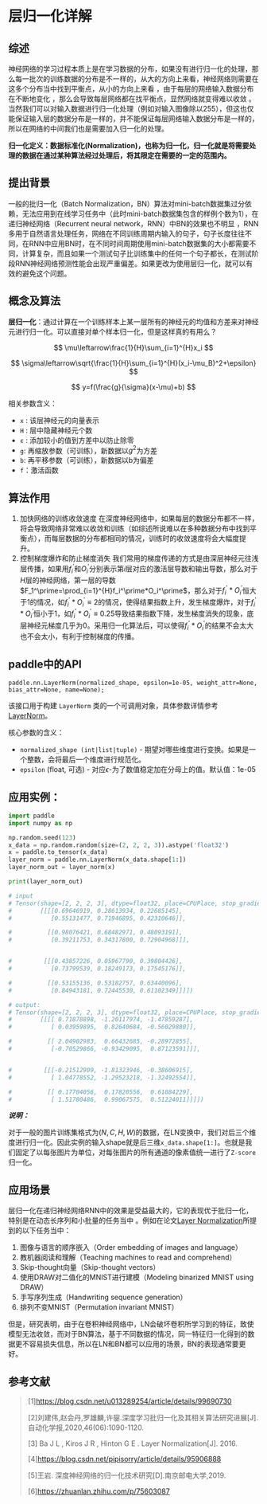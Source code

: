 # 层归一化详解

## 综述

神经网络的学习过程本质上是在学习数据的分布，如果没有进行归一化的处理，那么每一批次的训练数据的分布是不一样的，从大的方向上来看，神经网络则需要在这多个分布当中找到平衡点，从小的方向上来看 ，由于每层的网络输入数据分布在不断地变化 ，那么会导致每层网络都在找平衡点，显然网络就变得难以收敛 。当然我们可以对输入数据进行归一化处理（例如对输入图像除以255），但这也仅能保证输入层的数据分布是一样的，并不能保证每层网络输入数据分布是一样的，所以在网络的中间我们也是需要加入归一化的处理。

**归一化定义：数据标准化(Normalization)，也称为归一化，归一化就是将需要处理的数据在通过某种算法经过处理后，将其限定在需要的一定的范围内。**

## 提出背景

一般的批归一化（Batch Normalization，BN）算法对mini-batch数据集过分依赖，无法应用到在线学习任务中（此时mini-batch数据集包含的样例个数为1），在递归神经网络（Recurrent neural network，RNN）中BN的效果也不明显 ，RNN多用于自然语言处理任务，网络在不同训练周期内输入的句子，句子长度往往不同，在RNN中应用BN时，在不同时间周期使用mini-batch数据集的大小都需要不同，计算复杂，而且如果一个测试句子比训练集中的任何一个句子都长，在测试阶段RNN神经网络预测性能会出现严重偏差。如果更改为使用层归一化，就可以有效的避免这个问题。

## 概念及算法

**层归一化**：通过计算在一个训练样本上某一层所有的神经元的均值和方差来对神经元进行归一化。可以直接对单个样本归一化，但是这样真的有用么？



$$
\mu\leftarrow\frac{1}{H}\sum_{i=1}^{H}x_i
$$

$$
\sigma\leftarrow\sqrt{\frac{1}{H}\sum_{i=1}^{H}(x_i-\mu_B)^2+\epsilon}
$$

$$
y=f(\frac{g}{\sigma}(x-\mu)+b)
$$

相关参数含义：

- `x` : 该层神经元的向量表示
- `H` : 层中隐藏神经元个数
- `ϵ` : 添加较小的值到方差中以防止除零
- `g`: 再缩放参数（可训练），新数据以$g^2$为方差
- `b`: 再平移参数（可训练），新数据以b为偏差
- `f`：激活函数

## 算法作用

1. 加快网络的训练收敛速度
   在深度神经网络中，如果每层的数据分布都不一样，将会导致网络非常难以收敛和训练（如综述所说难以在多种数据分布中找到平衡点），而每层数据的分布都相同的情况，训练时的收敛速度将会大幅度提升。
2. 控制梯度爆炸和防止梯度消失
   我们常用的梯度传递的方式是由深层神经元往浅层传播，如果用$f_{i}^\prime$和$O_i^\prime$分别表示第$i$层对应的激活层导数和输出导数，那么对于$H$层的神经网络，第一层的导数$F_1^\prime=\prod_{i=1}^{H}f_i^\prime*O_i^\prime$，那么对于$f_i^\prime*O_i^\prime$恒大于1的情况，如$f_i^\prime*O_i^\prime\equiv2$的情况，使得结果指数上升，发生梯度爆炸，对于$f_i^\prime*O_i^\prime$恒小于1，如$f_i^\prime*O_i^\prime\equiv0.25$导致结果指数下降，发生梯度消失的现象，底层神经元梯度几乎为0。采用归一化算法后，可以使得$f_i^\prime*O_i^\prime$的结果不会太大也不会太小，有利于控制梯度的传播。

## **paddle中的API** 

`paddle.nn.LayerNorm(normalized_shape, epsilon=1e-05, weight_attr=None, bias_attr=None, name=None);`

该接口用于构建 `LayerNorm` 类的一个可调用对象，具体参数详情参考[LayerNorm](https://www.paddlepaddle.org.cn/documentation/docs/zh/api/paddle/nn/LayerNorm_cn.html#cn-api-nn-layernorm)。

核心参数的含义：

- `normalized_shape (int|list|tuple)` - 期望对哪些维度进行变换。如果是一个整数，会将最后一个维度进行规范化。
- `epsilon` (float, 可选) - 对应$\epsilon$-为了数值稳定加在分母上的值。默认值：1e-05

## **应用实例**：

```python
import paddle
import numpy as np

np.random.seed(123)
x_data = np.random.random(size=(2, 2, 2, 3)).astype('float32')
x = paddle.to_tensor(x_data)
layer_norm = paddle.nn.LayerNorm(x_data.shape[1:])
layer_norm_out = layer_norm(x)

print(layer_norm_out)

# input
# Tensor(shape=[2, 2, 2, 3], dtype=float32, place=CPUPlace, stop_gradient=True,
#        [[[[0.69646919, 0.28613934, 0.22685145],
#           [0.55131477, 0.71946895, 0.42310646]],

#          [[0.98076421, 0.68482971, 0.48093191],
#           [0.39211753, 0.34317800, 0.72904968]]],


#         [[[0.43857226, 0.05967790, 0.39804426],
#           [0.73799539, 0.18249173, 0.17545176]],

#          [[0.53155136, 0.53182757, 0.63440096],
#           [0.84943181, 0.72445530, 0.61102349]]]])

# output:
# Tensor(shape=[2, 2, 2, 3], dtype=float32, place=CPUPlace, stop_gradient=True,
#        [[[[ 0.71878898, -1.20117974, -1.47859287],
#           [ 0.03959895,  0.82640684, -0.56029880]],

#          [[ 2.04902983,  0.66432685, -0.28972855],
#           [-0.70529866, -0.93429095,  0.87123591]]],


#         [[[-0.21512909, -1.81323946, -0.38606915],
#           [ 1.04778552, -1.29523218, -1.32492554]],

#          [[ 0.17704056,  0.17820556,  0.61084229],
#           [ 1.51780486,  0.99067575,  0.51224011]]]])
```

***说明：***

对于一般的图片训练集格式为$(N,C,H,W)$的数据，在LN变换中，我们对后三个维度进行归一化。因此实例的输入shape就是后三维`x_data.shape[1:]`。也就是我们固定了以每张图片为单位，对每张图片的所有通道的像素值统一进行了`Z-score`归一化。

## 应用场景

层归一化在递归神经网络RNN中的效果是受益最大的，它的表现优于批归一化，特别是在动态长序列和小批量的任务当中 。例如在论文[Layer Normalization](https://xueshu.baidu.com/usercenter/paper/show?paperid=bce50fa3f4f88216264baf4ff6c26f5d&site=xueshu_se)所提到的以下任务当中：

1. 图像与语言的顺序嵌入（Order embedding of images and language）
2. 教机器阅读和理解（Teaching machines to read and comprehend）
3. Skip-thought向量（Skip-thought vectors）
4. 使用DRAW对二值化的MNIST进行建模（Modeling binarized MNIST using DRAW）
5. 手写序列生成（Handwriting sequence generation）
6. 排列不变MNIST（Permutation invariant MNIST）

但是，研究表明，由于在卷积神经网络中，LN会破坏卷积所学习到的特征，致使模型无法收敛，而对于BN算法，基于不同数据的情况，同一特征归一化得到的数据更不容易损失信息，所以在LN和BN都可以应用的场景，BN的表现通常要更好。

## 参考文献

> [1]https://blog.csdn.net/u013289254/article/details/99690730
>
> [2]刘建伟,赵会丹,罗雄麟,许鋆.深度学习批归一化及其相关算法研究进展[J].自动化学报,2020,46(06):1090-1120.
>
> [3] Ba J L ,  Kiros J R ,  Hinton G E . Layer Normalization[J].  2016.
>
> [4]https://blog.csdn.net/pipisorry/article/details/95906888
>
> [5]王岩. 深度神经网络的归一化技术研究[D].南京邮电大学,2019.
>
> [6]https://zhuanlan.zhihu.com/p/75603087